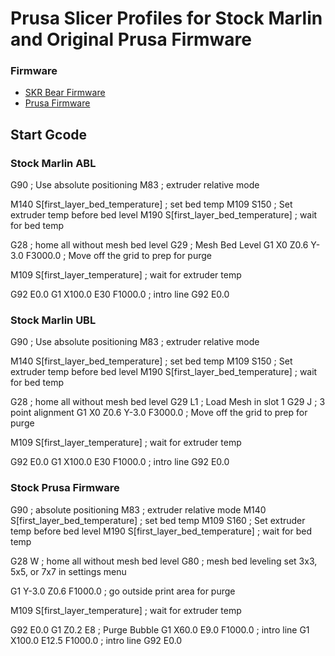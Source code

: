 # Prusa Slicer Profiles for Stock Marlin and Original Prusa Firmware 


### Firmware
* [SKR Bear Firmware](https://github.com/codiac2600/SKR-Bear-Marlin)
* [Prusa Firmware](https://github.com/prusa3d/Prusa-Firmware)

## Start Gcode 

### Stock Marlin ABL

G90 ; Use absolute positioning
M83  ; extruder relative mode

M140 S[first_layer_bed_temperature] ; set bed temp
M109 S150 ; Set extruder temp before bed level
M190 S[first_layer_bed_temperature] ; wait for bed temp

G28 ; home all without mesh bed level
G29 ; Mesh Bed Level
G1 X0 Z0.6 Y-3.0 F3000.0 ; Move off the grid to prep for purge

M109 S[first_layer_temperature] ; wait for extruder temp

G92 E0.0
G1 X100.0 E30  F1000.0 ; intro line
G92 E0.0

### Stock Marlin UBL

G90 ; Use absolute positioning
M83  ; extruder relative mode

M140 S[first_layer_bed_temperature] ; set bed temp
M109 S150 ; Set extruder temp before bed level
M190 S[first_layer_bed_temperature] ; wait for bed temp

G28 ; home all without mesh bed level
G29 L1 ; Load Mesh in slot 1
G29 J ; 3 point alignment
G1 X0 Z0.6 Y-3.0 F3000.0 ; Move off the grid to prep for purge

M109 S[first_layer_temperature] ; wait for extruder temp

G92 E0.0
G1 X100.0 E30  F1000.0 ; intro line
G92 E0.0

### Stock Prusa Firmware

G90 ; absolute positioning 
M83  ; extruder relative mode
M140 S[first_layer_bed_temperature] ; set bed temp
M109 S160 ; Set extruder temp before bed level
M190 S[first_layer_bed_temperature] ; wait for bed temp


G28 W ; home all without mesh bed level
G80 ; mesh bed leveling set 3x3, 5x5, or 7x7 in settings menu

G1 Y-3.0 Z0.6 F1000.0 ; go outside print area for purge

M109 S[first_layer_temperature] ; wait for extruder temp

G92 E0.0
G1 Z0.2 E8 ; Purge Bubble
G1 X60.0 E9.0  F1000.0 ; intro line
G1 X100.0 E12.5  F1000.0 ; intro line
G92 E0.0





